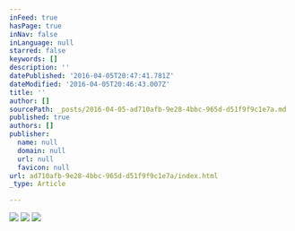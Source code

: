 ```yaml
---
inFeed: true
hasPage: true
inNav: false
inLanguage: null
starred: false
keywords: []
description: ''
datePublished: '2016-04-05T20:47:41.781Z'
dateModified: '2016-04-05T20:46:43.007Z'
title: ''
author: []
sourcePath: _posts/2016-04-05-ad710afb-9e28-4bbc-965d-d51f9f9c1e7a.md
published: true
authors: []
publisher:
  name: null
  domain: null
  url: null
  favicon: null
url: ad710afb-9e28-4bbc-965d-d51f9f9c1e7a/index.html
_type: Article

---
```

![](https://the-grid-user-content.s3-us-west-2.amazonaws.com/d2ae1984-83fd-4d52-a921-67c8ca18f5c5.jpg)
![](https://the-grid-user-content.s3-us-west-2.amazonaws.com/70bf9f7b-5992-475f-b772-9ef7bb5d00ab.jpg)
![](https://the-grid-user-content.s3-us-west-2.amazonaws.com/341a22e4-f063-42df-8843-a603d150d7b9.jpg)